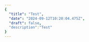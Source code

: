 ```yaml
---
{
  "title": "Test",
  "date": "2024-09-12T10:20:04.475Z",
  "draft": false,
  "description":"Test"
}
---
```

        